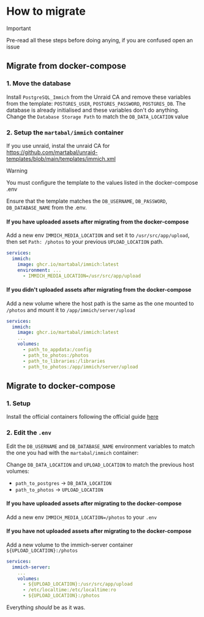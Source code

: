 # How to migrate

> [!IMPORTANT]  
> Pre-read all these steps before doing anying, if you are confused open an issue

## Migrate from docker-compose

### 1. Move the database

Install `PostgreSQL_Immich` from the Unraid CA and remove these variables from the template: `POSTGRES_USER`, `POSTGRES_PASSWORD`, `POSTGRES_DB`.
The database is already initialised and these variables don't do anything.
Change the `Database Storage Path` to match the `DB_DATA_LOCATION` value

### 2. Setup the `martabal/immich` container

If you use unraid, instal the unraid CA for <https://github.com/martabal/unraid-templates/blob/main/templates/immich.xml>

> [!WARNING]  
> You must configure the template to the values listed in the docker-compose .env

Ensure that the template matches the `DB_USERNAME`, `DB_PASSWORD`, `DB_DATABASE_NAME` from the .env.

#### If you have uploaded assets after migrating from the docker-compose

Add a new env `IMMICH_MEDIA_LOCATION` and set it to `/usr/src/app/upload`, then set `Path: /photos` to your previous `UPLOAD_LOCATION` path.

```yaml
services:
  immich:
    image: ghcr.io/martabal/immich:latest
    environment: ...
      - IMMICH_MEDIA_LOCATION=/usr/src/app/upload
```

#### If you didn't uploaded assets after migrating from the docker-compose

Add a new volume where the host path is the same as the one mounted to `/photos` and mount it to `/app/immich/server/upload`

```yaml
services:
  immich:
    image: ghcr.io/martabal/immich:latest
    ...
    volumes:
      - path_to_appdata:/config
      - path_to_photos:/photos
      - path_to_libraries:/libraries
      - path_to_photos:/app/immich/server/upload
```

## Migrate to docker-compose

### 1. Setup

Install the official containers following the official guide [here](https://immich.app/docs/developer/setup/)

### 2. Edit the `.env`

Edit the `DB_USERNAME` and `DB_DATABASE_NAME` environment variables to match the one you had with the `martabal/immich` container:

Change `DB_DATA_LOCATION` and `UPLOAD_LOCATION` to match the previous host volumes:

- `path_to_postgres` &rarr; `DB_DATA_LOCATION`
- `path_to_photos` &rarr; `UPLOAD_LOCATION`

#### If you have uploaded assets after migrating to the docker-compose

Add a new env `IMMICH_MEDIA_LOCATION=/photos` to your `.env`

#### If you have not uploaded assets after migrating to the docker-compose

Add a new volume to the immich-server container `${UPLOAD_LOCATION}:/photos`

```yaml
services:
  immich-server:
    ...
    volumes:
      - ${UPLOAD_LOCATION}:/usr/src/app/upload
      - /etc/localtime:/etc/localtime:ro
      - ${UPLOAD_LOCATION}:/photos
```

Everything _should_ be as it was.
